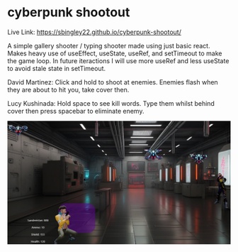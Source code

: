 # cyberpunk shootout

Live Link:
https://sbingley22.github.io/cyberpunk-shootout/

A simple gallery shooter / typing shooter made using just basic react. Makes heavy use of useEffect, useState, useRef, and setTimeout to make the game loop. In future iteractions I will use more useRef and less useState to avoid stale state in setTimeout.

David Martinez:
Click and hold to shoot at enemies. Enemies flash when they are about to hit you, take cover then.

Lucy Kushinada:
Hold space to see kill words. Type them whilst behind cover then press spacebar to eliminate enemy.

![screenshot](./screenshot.png)